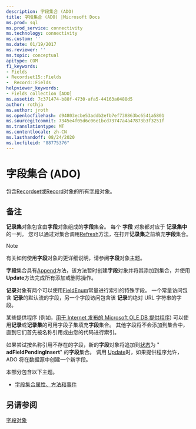```yaml
---
description: 字段集合 (ADO)
title: 字段集合 (ADO) |Microsoft Docs
ms.prod: sql
ms.prod_service: connectivity
ms.technology: connectivity
ms.custom: ''
ms.date: 01/19/2017
ms.reviewer: ''
ms.topic: conceptual
apitype: COM
f1_keywords:
- Fields
- Recordset15::Fields
- _Record::Fields
helpviewer_keywords:
- Fields collection [ADO]
ms.assetid: 7c371474-b88f-4730-afa5-44163a0488d5
author: rothja
ms.author: jroth
ms.openlocfilehash: d94803ecbe53addb2efb7ef738863bc6541a5801
ms.sourcegitcommit: 7345e4f05d6c06e1bcd73747a4a47873b3f3251f
ms.translationtype: MT
ms.contentlocale: zh-CN
ms.lasthandoff: 08/24/2020
ms.locfileid: "88775376"
---
```

# <a name="fields-collection-ado"></a>字段集合 (ADO)
包含[Recordset](./recordset-object-ado.md)或[Record](./record-object-ado.md)对象的所有[字段](./field-object.md)对象。  
  
## <a name="remarks"></a>备注  
 **记录集**对象包含由**字段**对象组成的**字段**集合。 每个 **字段** 对象都对应于 **记录集中**的一列。 您可以通过对集合调用[Refresh](./refresh-method-ado.md)方法，在打开**记录集**之前填充**字段**集合。  
  
> [!NOTE]
>  有关如何使用**字段**对象的更详细说明，请参阅**字段**对象主题。  
  
 **字段**集合具有[Append](./append-method-ado.md)方法，该方法暂时创建**字段**对象并将其添加到集合，并使用**Update**方法完成所有添加或删除操作。  
  
 **记录**对象有两个可以使用[FieldEnum](./fieldenum.md)常量进行索引的特殊字段。 一个常量访问包含 **记录**的默认流的字段，另一个字段访问包含该 **记录**的绝对 URL 字符串的字段。  
  
 某些提供程序 (例如，[用于 Internet 发布的 Microsoft OLE DB 提供程序](../../guide/appendixes/microsoft-ole-db-provider-for-internet-publishing.md)) 可以使用**记录**或**记录集**的可用字段子集填充**字段**集合。 其他字段将不会添加到集合中，直到它们首先被名称引用或由您的代码进行索引。  
  
 如果尝试按名称引用不存在的字段，新的**字段**对象将追加到[状态](./status-property-ado-field.md)为 " **adFieldPendingInsert**" 的**字段**集合。 调用 [Update](./update-method.md)时，如果提供程序允许，ADO 将在数据源中创建一个新字段。  
  
 本部分包含以下主题。  
  
-   [字段集合属性、方法和事件](./fields-collection-properties-methods-and-events.md)  
  
## <a name="see-also"></a>另请参阅  
 [字段对象](./field-object.md)